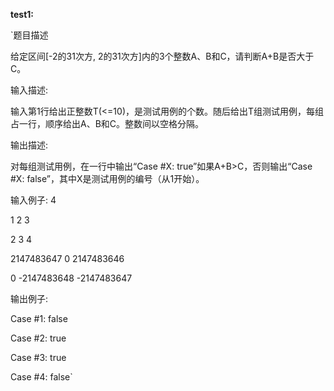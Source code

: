 **test1:**

`题目描述

给定区间[-2的31次方, 2的31次方]内的3个整数A、B和C，请判断A+B是否大于C。

输入描述:

输入第1行给出正整数T(<=10)，是测试用例的个数。随后给出T组测试用例，每组占一行，顺序给出A、B和C。整数间以空格分隔。


输出描述:

对每组测试用例，在一行中输出“Case #X: true”如果A+B>C，否则输出“Case #X: false”，其中X是测试用例的编号（从1开始）。

输入例子:
4

1 2 3

2 3 4

2147483647 0 2147483646

0 -2147483648 -2147483647

输出例子:

Case #1: false

Case #2: true

Case #3: true

Case #4: false`